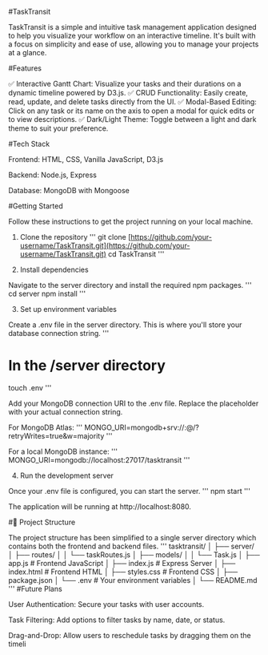 #TaskTransit 

TaskTransit is a simple and intuitive task management application designed to help you visualize your workflow on an interactive timeline. It's built with a focus on simplicity and ease of use, allowing you to manage your projects at a glance.

#Features

✅ Interactive Gantt Chart: Visualize your tasks and their durations on a dynamic timeline powered by D3.js.
✅ CRUD Functionality: Easily create, read, update, and delete tasks directly from the UI.
✅ Modal-Based Editing: Click on any task or its name on the axis to open a modal for quick edits or to view descriptions.
✅ Dark/Light Theme: Toggle between a light and dark theme to suit your preference.

#Tech Stack

Frontend: HTML, CSS, Vanilla JavaScript, D3.js

Backend: Node.js, Express

Database: MongoDB with Mongoose

#Getting Started

Follow these instructions to get the project running on your local machine.

1. Clone the repository
'''
git clone [https://github.com/your-username/TaskTransit.git](https://github.com/your-username/TaskTransit.git)
cd TaskTransit
'''

2. Install dependencies

Navigate to the server directory and install the required npm packages.
'''
cd server
npm install
'''

3. Set up environment variables

Create a .env file in the server directory. This is where you'll store your database connection string.
'''
# In the /server directory
touch .env
'''

Add your MongoDB connection URI to the .env file. Replace the placeholder with your actual connection string.

For MongoDB Atlas:
'''
MONGO_URI=mongodb+srv://<username>:<password>@<cluster-url>/<database-name>?retryWrites=true&w=majority
'''

For a local MongoDB instance:
'''
MONGO_URI=mongodb://localhost:27017/tasktransit
'''

4. Run the development server

Once your .env file is configured, you can start the server.
'''
npm start
'''

The application will be running at http://localhost:8080.

#📁 Project Structure

The project structure has been simplified to a single server directory which contains both the frontend and backend files.
'''
tasktransit/
│
├── server/
│   ├── routes/
│   │   └── taskRoutes.js
│   ├── models/
│   │   └── Task.js
│   ├── app.js         # Frontend JavaScript
│   ├── index.js       # Express Server
│   ├── index.html     # Frontend HTML
│   ├── styles.css     # Frontend CSS
│   ├── package.json
│   └── .env           # Your environment variables
│
└── README.md
'''
#Future Plans

User Authentication: Secure your tasks with user accounts.

Task Filtering: Add options to filter tasks by name, date, or status.

Drag-and-Drop: Allow users to reschedule tasks by dragging them on the timeli

